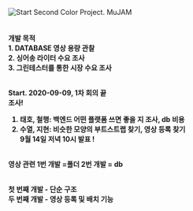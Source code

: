![Start](https://user-images.githubusercontent.com/48445082/92608454-5926a880-f2f0-11ea-9134-43c05b3782de.png)
Second Color Project. MuJAM
<br><br><br>
<b>개발 목적
<br>1. DATABASE 영상 용량 관찰
<BR>2. 싱어송 라이터 수요 조사
<br>3. 그린테스터를 통한 시장 수요 조사
  <br><br>
  
  <b>Start. 2020-09-09, 1차 회의 끝
  <br>
  조사!<br>
1. 태호, 철행: 백엔드 어떤 플랫폼 쓰면 좋을 지 조사, db 비용 <br>
2. 수열, 지현: 비슷한 모양의 부트스트랩 찾기, 영상 등록 찾기<br>
9월 14일 저녁 10시 발표 ! <br><br>


영상 관련
1번 개발 =폴더
2번 개발 = db
  
<br>
  첫 번째 개발 - 단순 구조
  <br>
  두 번째 개발 - 영상 등록 및 배치 기능 
